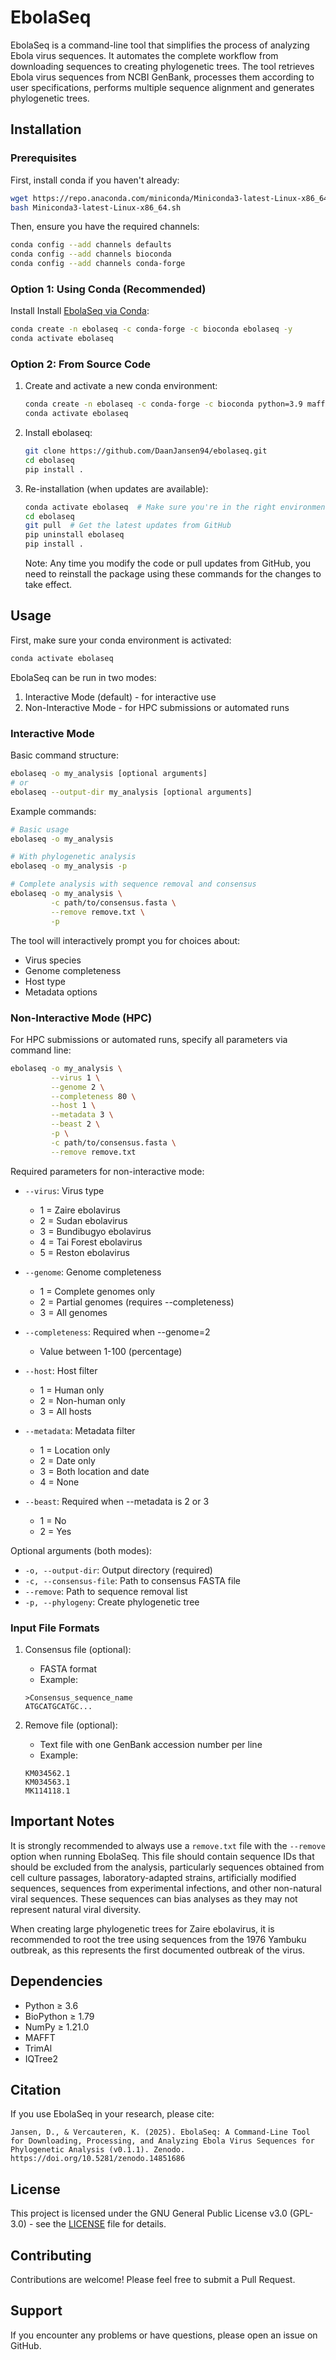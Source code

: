 # EbolaSeq

EbolaSeq is a command-line tool that simplifies the process of analyzing Ebola virus sequences. It automates the complete workflow from downloading sequences to creating phylogenetic trees. The tool retrieves Ebola virus sequences from NCBI GenBank, processes them according to user specifications, performs multiple sequence alignment and generates phylogenetic trees.

## Installation

### Prerequisites
First, install conda if you haven't already:
```bash
wget https://repo.anaconda.com/miniconda/Miniconda3-latest-Linux-x86_64.sh
bash Miniconda3-latest-Linux-x86_64.sh
```

Then, ensure you have the required channels:
```bash
conda config --add channels defaults
conda config --add channels bioconda
conda config --add channels conda-forge
```

### Option 1: Using Conda (Recommended)
Install Install [EbolaSeq via Conda](https://anaconda.org/bioconda/ebolaseq):
```bash
conda create -n ebolaseq -c conda-forge -c bioconda ebolaseq -y
conda activate ebolaseq
```

### Option 2: From Source Code
1. Create and activate a new conda environment:
   ```bash
   conda create -n ebolaseq -c conda-forge -c bioconda python=3.9 mafft trimal iqtree
   conda activate ebolaseq
   ```

2. Install ebolaseq:
   ```bash
   git clone https://github.com/DaanJansen94/ebolaseq.git
   cd ebolaseq
   pip install .
   ```

3. Re-installation (when updates are available):
   ```bash
   conda activate ebolaseq  # Make sure you're in the right environment
   cd ebolaseq
   git pull  # Get the latest updates from GitHub
   pip uninstall ebolaseq
   pip install .
   ```
   Note: Any time you modify the code or pull updates from GitHub, you need to reinstall the package using these commands for the changes to take effect.

## Usage

First, make sure your conda environment is activated:
```bash
conda activate ebolaseq
```

EbolaSeq can be run in two modes:
1. Interactive Mode (default) - for interactive use
2. Non-Interactive Mode - for HPC submissions or automated runs

### Interactive Mode

Basic command structure:
```bash
ebolaseq -o my_analysis [optional arguments]
# or
ebolaseq --output-dir my_analysis [optional arguments]
```

Example commands:
```bash
# Basic usage
ebolaseq -o my_analysis

# With phylogenetic analysis
ebolaseq -o my_analysis -p

# Complete analysis with sequence removal and consensus
ebolaseq -o my_analysis \
         -c path/to/consensus.fasta \
         --remove remove.txt \
         -p
```

The tool will interactively prompt you for choices about:
- Virus species
- Genome completeness
- Host type
- Metadata options

### Non-Interactive Mode (HPC)

For HPC submissions or automated runs, specify all parameters via command line:

```bash
ebolaseq -o my_analysis \
         --virus 1 \
         --genome 2 \
         --completeness 80 \
         --host 1 \
         --metadata 3 \
         --beast 2 \
         -p \
         -c path/to/consensus.fasta \
         --remove remove.txt
```

Required parameters for non-interactive mode:
- `--virus`: Virus type
  - 1 = Zaire ebolavirus
  - 2 = Sudan ebolavirus
  - 3 = Bundibugyo ebolavirus
  - 4 = Tai Forest ebolavirus
  - 5 = Reston ebolavirus

- `--genome`: Genome completeness
  - 1 = Complete genomes only
  - 2 = Partial genomes (requires --completeness)
  - 3 = All genomes

- `--completeness`: Required when --genome=2
  - Value between 1-100 (percentage)

- `--host`: Host filter
  - 1 = Human only
  - 2 = Non-human only
  - 3 = All hosts

- `--metadata`: Metadata filter
  - 1 = Location only
  - 2 = Date only
  - 3 = Both location and date
  - 4 = None

- `--beast`: Required when --metadata is 2 or 3
  - 1 = No
  - 2 = Yes

Optional arguments (both modes):
- `-o, --output-dir`: Output directory (required)
- `-c, --consensus-file`: Path to consensus FASTA file  
- `--remove`: Path to sequence removal list
- `-p, --phylogeny`: Create phylogenetic tree

### Input File Formats

1. Consensus file (optional):
   - FASTA format
   - Example:
   ```
   >Consensus_sequence_name
   ATGCATGCATGC...
   ```

2. Remove file (optional):
   - Text file with one GenBank accession number per line
   - Example:
   ```
   KM034562.1
   KM034563.1
   MK114118.1
   ```

## Important Notes

It is strongly recommended to always use a `remove.txt` file with the `--remove` option when running EbolaSeq. This file should contain sequence IDs that should be excluded from the analysis, particularly sequences obtained from cell culture passages, laboratory-adapted strains, artificially modified sequences, sequences from experimental infections, and other non-natural viral sequences. These sequences can bias analyses as they may not represent natural viral diversity.

When creating large phylogenetic trees for Zaire ebolavirus, it is recommended to root the tree using sequences from the 1976 Yambuku outbreak, as this represents the first documented outbreak of the virus.

## Dependencies

- Python ≥ 3.6
- BioPython ≥ 1.79
- NumPy ≥ 1.21.0
- MAFFT
- TrimAl
- IQTree2

## Citation

If you use EbolaSeq in your research, please cite:

```
Jansen, D., & Vercauteren, K. (2025). EbolaSeq: A Command-Line Tool for Downloading, Processing, and Analyzing Ebola Virus Sequences for Phylogenetic Analysis (v0.1.1). Zenodo. https://doi.org/10.5281/zenodo.14851686
```

## License

This project is licensed under the GNU General Public License v3.0 (GPL-3.0) - see the [LICENSE](LICENSE) file for details.

## Contributing

Contributions are welcome! Please feel free to submit a Pull Request.

## Support

If you encounter any problems or have questions, please open an issue on GitHub.
